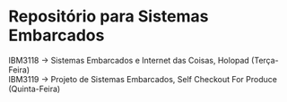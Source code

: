 # Repositório para Sistemas Embarcados

IBM3118 -> Sistemas Embarcados e Internet das Coisas, Holopad (Terça-Feira) <br>
IBM3119 -> Projeto de Sistemas Embarcados, Self Checkout For Produce (Quinta-Feira)
